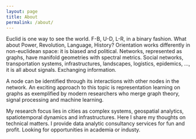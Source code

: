 ```yaml
---
layout: page
title: About
permalink: /about/
---
```


Euclid is one way to see the world. F-B, U-D, L-R, in a binary fashion. What about Power, Revolution, Language, History? Orientation works differently in non-euclidean space: it is biased and political. Networks, represented as graphs, have manifold geometries with spectral metrics. Social networks, transportation systems, infrastructures, landscapes, logistics, epidemics, ..., it is all about signals. Exchanging information.

A node can be identified through its interactions with other nodes in the network. An exciting approach to this topic is representation learning on graphs as exemplified by modern researchers who merge graph theory, signal processing and machine learning.

My research focus lies in cities as complex systems, geospatial analytics, spatiotemporal dynamics and infrastructures. Here I share my thoughts on technical matters. I provide data analytic consultancy services for fun and profit. Looking for opportunities in academia or industy.
